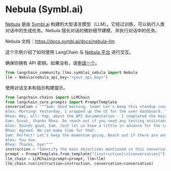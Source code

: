 # Nebula (Symbl.ai)

[Nebula](https://symbl.ai/nebula/) 是由 [Symbl.ai](https://symbl.ai) 构建的大型语言模型（LLM）。它经过训练，可以执行人类对话中的生成任务。Nebula 擅长对话的微妙细节建模，并执行对话中的任务。

Nebula 文档：https://docs.symbl.ai/docs/nebula-llm

这个示例介绍了如何使用 LangChain 与 [Nebula 平台](https://docs.symbl.ai/docs/nebula-llm) 进行交互。

确保你拥有 API 密钥。如果没有，请[申请一个](https://info.symbl.ai/Nebula_Private_Beta.html)。

```python
from langchain_community.llms.symblai_nebula import Nebula
llm = Nebula(nebula_api_key="<your_api_key>")
```

使用对话文本和指示构建提示。

```python
from langchain.chains import LLMChain
from langchain_core.prompts import PromptTemplate
conversation = """Sam: Good morning, team! Let's keep this standup concise. We'll go in the usual order: what you did yesterday, what you plan to do today, and any blockers. Alex, kick us off.
Alex: Morning! Yesterday, I wrapped up the UI for the user dashboard. The new charts and widgets are now responsive. I also had a sync with the design team to ensure the final touchups are in line with the brand guidelines. Today, I'll start integrating the frontend with the new API endpoints Rhea was working on. The only blocker is waiting for some final API documentation, but I guess Rhea can update on that.
Rhea: Hey, all! Yep, about the API documentation - I completed the majority of the backend work for user data retrieval yesterday. The endpoints are mostly set up, but I need to do a bit more testing today. I'll finalize the API documentation by noon, so that should unblock Alex. After that, I’ll be working on optimizing the database queries for faster data fetching. No other blockers on my end.
Sam: Great, thanks Rhea. Do reach out if you need any testing assistance or if there are any hitches with the database. Now, my update: Yesterday, I coordinated with the client to get clarity on some feature requirements. Today, I'll be updating our project roadmap and timelines based on their feedback. Additionally, I'll be sitting with the QA team in the afternoon for preliminary testing. Blocker: I might need both of you to be available for a quick call in case the client wants to discuss the changes live.
Alex: Sounds good, Sam. Just let us know a little in advance for the call.
Rhea: Agreed. We can make time for that.
Sam: Perfect! Let's keep the momentum going. Reach out if there are any sudden issues or support needed. Have a productive day!
Alex: You too.
Rhea: Thanks, bye!"""
instruction = "Identify the main objectives mentioned in this conversation."
prompt = PromptTemplate.from_template("{instruction}\n{conversation}")
llm_chain = LLMChain(prompt=prompt, llm=llm)
llm_chain.run(instruction=instruction, conversation=conversation)
```